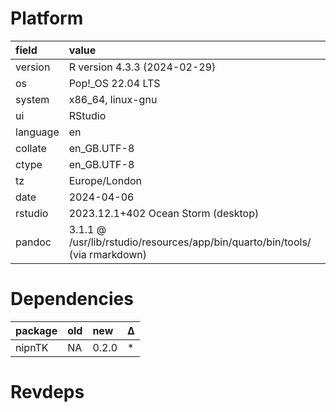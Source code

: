 # Platform

|field    |value                                                                        |
|:--------|:----------------------------------------------------------------------------|
|version  |R version 4.3.3 (2024-02-29)                                                 |
|os       |Pop!_OS 22.04 LTS                                                            |
|system   |x86_64, linux-gnu                                                            |
|ui       |RStudio                                                                      |
|language |en                                                                           |
|collate  |en_GB.UTF-8                                                                  |
|ctype    |en_GB.UTF-8                                                                  |
|tz       |Europe/London                                                                |
|date     |2024-04-06                                                                   |
|rstudio  |2023.12.1+402 Ocean Storm (desktop)                                          |
|pandoc   |3.1.1 @ /usr/lib/rstudio/resources/app/bin/quarto/bin/tools/ (via rmarkdown) |

# Dependencies

|package |old |new   |Δ  |
|:-------|:---|:-----|:--|
|nipnTK  |NA  |0.2.0 |*  |

# Revdeps

